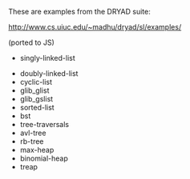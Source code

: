 These are examples from the DRYAD suite:

   http://www.cs.uiuc.edu/~madhu/dryad/sl/examples/

(ported to JS)

  + singly-linked-list
  - doubly-linked-list
  - cyclic-list
  - glib_glist
  - glib_gslist
  - sorted-list
  - bst
  - tree-traversals
  - avl-tree
  - rb-tree
  - max-heap
  - binomial-heap
  - treap
